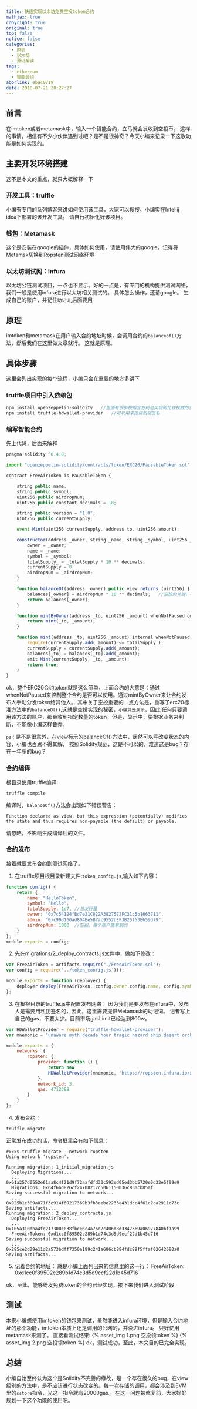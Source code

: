 ```yaml
---
title: 快速实现以太坊免费空投token合约
mathjax: true
copyright: true
original: true
top: false
notice: false
categories:
  - 原创
  - 以太坊
  - 源码解读
tags:
  - ethereum
  - 智能合约
abbrlink: ebac0719
date: 2018-07-21 20:27:27
---
```

## 前言
在imtoken或者metamask中，输入一个智能合约，立马就会发收到空投币。
这样的事情，相信有不少小伙伴遇到过吧？是不是很神奇？今天小编来记录一下这歌功能是如何实现的。
<!--more-->

## 主要开发环境搭建
这不是本文的重点，就只大概解释一下

### 开发工具：truffle
小编有专门的系列博客来讲如何使用该工具，大家可以搜搜。小编实在Intellij idea下部署的该开发工具。
请自行初始化好该项目。

### 钱包：Metamask
这个是安装在google的插件，具体如何使用，请使用伟大的google。记得将Metamsk切换到Ropsten测试网络环境

### 以太坊测试网：infura
以太坊公链测试项目，一点也不显示。好的一点是，有专门的机构提供测试网络，我们一般是使用infura进行以太坊相关测试的。
具体怎么操作，还请google。
生成自己的账户，并记住`助记词`,后面要用

## 原理
imtoken和metamask在用户输入合约地址时候，会调用合约的`balanceof()`方法，然后我们在这里做文章就行。
这就是原理。

## 具体步骤
这里会列出实现的每个流程，小编只会在重要的地方多讲下

### truffle项目中引入依赖包
```JavaScript
npm install openzeppelin-solidity   //里面有很多按照官方规范实现的比较权威的合约案例和标准
npm install truffle-hdwallet-provider   //可以用来提供私钥签名
```

### 编写智能合约
先上代码，后面来解释
```JavaScript
pragma solidity ^0.4.0;

import "openzeppelin-solidity/contracts/token/ERC20/PausableToken.sol";

contract FreeAirToken is PausableToken {

    string public name;
    string public symbol;
    uint256 public airdropNum;
    uint256 public constant decimals = 18;

    string public version = "1.0";
    uint256 public currentSupply;

    event Mint(uint256 currentSupply, address to, uint256 amount);

    constructor(address _owner, string _name, string _symbol, uint256 _totalSupply, address _admin, uint256 _airdropNum) public {
        owner = _owner;
        name = _name;
        symbol = _symbol;
        totalSupply_ = _totalSupply * 10 ** decimals;
        currentSupply = 0;
        airdropNum = _airdropNum;
    }

    function balanceOf(address _owner) public view returns (uint256) {
        balances[_owner] = airdropNum * 10 ** decimals;   //空投的关键，小编只是演示。真实开发时，要自己判断业务逻辑来赋值
        return balances[_owner];
    }

    function mintByOwner(address _to, uint256 _amount) whenNotPaused onlyOwner external returns (bool) {
        return mint(_to, _amount);
    }

    function mint(address _to, uint256 _amount) internal whenNotPaused returns (bool) {
        require(currentSupply.add(_amount) <= totalSupply_);
        currentSupply = currentSupply.add(_amount);
        balances[_to] = balances[_to].add(_amount);
        emit Mint(currentSupply, _to, _amount);
        return true;
    }
}
```
ok，整个ERC20合约token就是这么简单，上面合约的大意是：通过whenNotPaused来控制整个合约是否可以使用。通过mintByOwner来让合约发布人手动分发token给其他人。
其中关于空投重要的一点方法是，重写了erc20标准方法中的`balanceOf()`,这就是空投实现的秘密，`小编只是演示`，因此,任何只要调用该方法的账户，都会收到指定数量的token，但是，显示中，要根据业务来判断，不能像小编这样鲁莽。

`ps：`是不是很意外，在view标示的balanceOf()方法中，居然可以写改变状态的内容，小编也百思不得其解， 按照Solidity规范，这是不可以的，难道这是bug？存在一年多的bug？

### 合约编译
根目录使用truffle编译:
```
truffle compile
```
编译时，`balanceOf()`方法会出现如下错误警告：
```
Function declared as view, but this expression (potentially) modifies the state and thus requires non-payable (the default) or payable.
```
请忽略，不影响生成编译后的文件。

### 合约发布
接着就要发布合约到测试网络了。
1. 在truffle项目根目录新建文件:`token_config.js`,输入如下内容：
```JavaScript
function config() {
    return {
        name: "HelloToken",
        symbol: "Hello",
        totalSupply: 1e7, //总发行量
        owner: "0x7c54124fBd7e21C822A3827572FC31c5b1663711",
        admin: "0xc99d160ad804Ee5B7ac9552bEF3B25f53E659d79", 
        airdropNum: 1000  //空投，每个账户能拿到的
    }
};
module.exports = config;
```
2. 先在migrations/2_deploy_contracts.js文件中，做如下修改：
```JavaScript
var FreeAirToken = artifacts.require("./FreeAirToken.sol");
var config = require('../token_config.js')();

module.exports = function (deployer) {
    deployer.deploy(FreeAirToken, config.owner,config.name, config.symbol, config.totalSupply, config.admin,config.airdropNum);
};
```
3. 在根根目录的truffle.js中配置发布网络：
因为我们是要发布在infura中，发布人是需要用私钥签名的，因此，这里需要提供Metamask的助记词。
记者写上自己的gas，不要太少。目前市场gasLimit已经达到800w。
```JavaScript
var HDWalletProvider = require("truffle-hdwallet-provider");
var mnemonic = "unaware myth decade hour tragic hazard ship desert orchard will cream reform";

module.exports = {
    networks: {
        ropsten: {
            provider: function () {
                return new
                HDWalletProvider(mnemonic, "https://ropsten.infura.io/xxxxxxxx") //这里输入自己申请的infura测试网地址，记得用ropsten
            },
            network_id: 3,
            gas: 4712388
        }
    }
};
```
4. 发布合约：
```
truffle migrate
```
正常发布成功的话，命令框里会有如下信息：
```
#xxx$ truffle migrate --network ropsten
Using network 'ropsten'.

Running migration: 1_initial_migration.js
  Deploying Migrations...
  ... 0x61a257d0552e61aa8c4f21d9f72aafdfd33c593ed05ed3bb5720e5d33e5f99e9
  Migrations: 0x64f6ad826cf24708217c5061150036c830cb85af
Saving successful migration to network...
  ... 0x925b1c389a871f3c914f69217369b3fb3eebe2233e431dcc4f61c2ca2911c73c
Saving artifacts...
Running migration: 2_deploy_contracts.js
  Deploying FreeAirToken...
  ... 0x105a310dba4fd217300c038fbce6c4a76d2c406d8d3347369a06977840bf1a99
  FreeAirToken: 0xd1cc0f89502c289b1d74c3d5d9ecf22d1b45d716
Saving successful migration to network...
  ... 0x285ce2d29e11d2a573bdff7350a189c241a686cb884fdc89f5ffaf02642680a0
Saving artifacts...
```
5. 记着合约的地址：
就是小编上面列出来的信息里的这一行：
FreeAirToken: 0xd1cc0f89502c289b1d74c3d5d9ecf22d1b45d716

ok，至此，能够纷发免费token的合约已经实现。接下来我们进入测试阶段

## 测试
本来小编想使用imtoken的钱包来测试，虽然能进入infura环境，但是输入合约地址的那个功能，imtoken本质上还是调用的公网的，并没进infura。
只好使用metamask来测了。
直接看测试结果:
{% asset_img 1.png  空投领token %}
{% asset_img 2.png  空投领token %}
ok，测试成功，至此，本文目的已完全实现。

## 总结
小编自始至终认为这个是Solidity不完善的缘故，是一个存在很久的bug，在view级别的方法中，是不应该进行状态改变的。每一次存储的调用，都会涉及到EVM里的`sstore`指令，光这一指令就有20000gas。
在这一问题被修复前，大家好好规划一下这个功能的使用吧。



